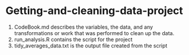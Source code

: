 # Getting-and-cleaning-data-project

1. CodeBook.md describes the variables, the data, and any transformations or work that was performed to clean up the data.
2. run_analysis.R contains the script for the project
3. tidy_averages_data.txt is the output file created from the script
